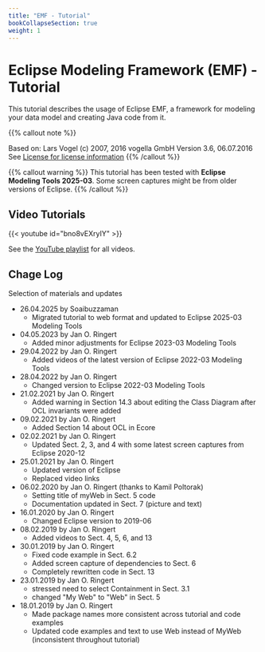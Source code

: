 ```yaml
---
title: "EMF - Tutorial"
bookCollapseSection: true
weight: 1
---
```



# Eclipse Modeling Framework (EMF) - Tutorial
This tutorial describes the usage of Eclipse EMF, a framework for modeling your data model and creating Java code from it. 

{{% callout note %}}

Based on: Lars Vogel (c) 2007, 2016 vogella GmbH Version 3.6, 06.07.2016
See [License for license information](https://www.vogella.com/license.html)
{{% /callout %}}

{{% callout warning %}}
This tutorial has been tested with **Eclipse Modeling Tools 2025-03**. Some screen captures might be from older versions of Eclipse.
{{% /callout %}}


## Video Tutorials

{{< youtube id="bno8vEXryIY" >}}

See the [YouTube playlist](https://www.youtube.com/playlist?list=PLGyeoukah9NbkEFnbQHtASnM6C_SnRRzv) for all videos.

## Chage Log

Selection of materials and updates

-   26.04.2025 by Soaibuzzaman
    -  Migrated tutorial to web format and updated to Eclipse 2025-03 Modeling Tools
-   04.05.2023 by Jan O. Ringert
    -  Added minor adjustments for Eclipse 2023-03 Modeling Tools
-   29.04.2022 by Jan O. Ringert
    -   Added videos of the latest version of Eclipse 2022-03 Modeling Tools
-   28.04.2022 by Jan O. Ringert
    -   Changed version to Eclipse 2022-03 Modeling Tools
-   21.02.2021 by Jan O. Ringert
    -   Added warning in Section 14.3 about editing the Class Diagram after OCL invariants were added
-   09.02.2021 by Jan O. Ringert
    -   Added Section 14 about OCL in Ecore
-   02.02.2021 by Jan O. Ringert
    -   Updated Sect. 2, 3, and 4 with some latest screen captures from Eclipse 2020-12
-   25.01.2021 by Jan O. Ringert
    -   Updated version of Eclipse
    -   Replaced video links
-   06.02.2020 by Jan O. Ringert (thanks to Kamil Poltorak)
    -   Setting title of myWeb in Sect. 5 code
    -   Documentation updated in Sect. 7 (picture and text)
-   16.01.2020 by Jan O. Ringert
    -   Changed Eclipse version to 2019-06
-   08.02.2019 by Jan O. Ringert
    -   Added videos to Sect. 4, 5, 6, and 13
-   30.01.2019 by Jan O. Ringert
    -   Fixed code example in Sect. 6.2
    -   Added screen capture of dependencies to Sect. 6
    -   Completely rewritten code in Sect. 13
-   23.01.2019 by Jan O. Ringert
    -   stressed need to select Containment in Sect. 3.1
    -   changed "My Web" to "Web" in Sect. 5
-   18.01.2019 by Jan O. Ringert
    -   Made package names more consistent across tutorial and code examples
    -   Updated code examples and text to use Web instead of MyWeb (inconsistent throughout tutorial)